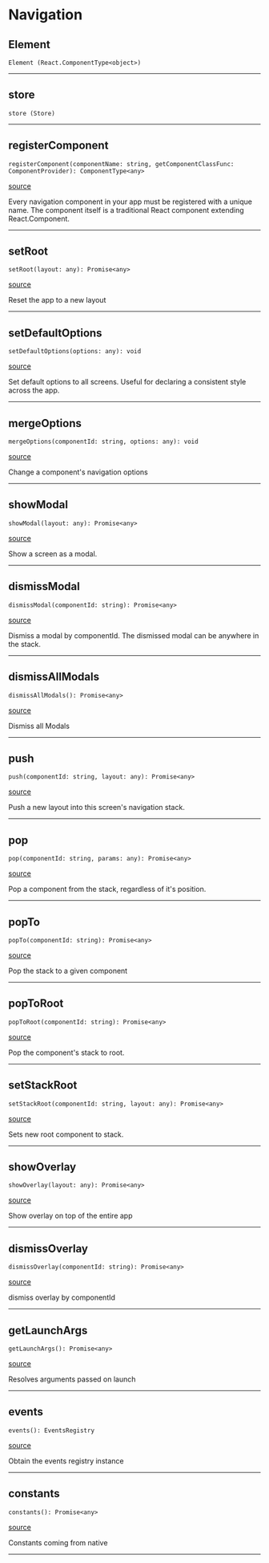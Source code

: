 # Navigation

## Element

`Element (React.ComponentType<object>)`

---
## store

`store (Store)`

---

## registerComponent

`registerComponent(componentName: string, getComponentClassFunc: ComponentProvider): ComponentType<any>`

[source](https://github.com/wix/react-native-navigation/blob/v2/lib/src/Navigation.ts#L52)

Every navigation component in your app must be registered with a unique name.
The component itself is a traditional React component extending React.Component.

---

## setRoot

`setRoot(layout: any): Promise<any>`

[source](https://github.com/wix/react-native-navigation/blob/v2/lib/src/Navigation.ts#L59)

Reset the app to a new layout

---

## setDefaultOptions

`setDefaultOptions(options: any): void`

[source](https://github.com/wix/react-native-navigation/blob/v2/lib/src/Navigation.ts#L66)

Set default options to all screens. Useful for declaring a consistent style across the app.

---

## mergeOptions

`mergeOptions(componentId: string, options: any): void`

[source](https://github.com/wix/react-native-navigation/blob/v2/lib/src/Navigation.ts#L73)

Change a component's navigation options

---

## showModal

`showModal(layout: any): Promise<any>`

[source](https://github.com/wix/react-native-navigation/blob/v2/lib/src/Navigation.ts#L80)

Show a screen as a modal.

---

## dismissModal

`dismissModal(componentId: string): Promise<any>`

[source](https://github.com/wix/react-native-navigation/blob/v2/lib/src/Navigation.ts#L87)

Dismiss a modal by componentId. The dismissed modal can be anywhere in the stack.

---

## dismissAllModals

`dismissAllModals(): Promise<any>`

[source](https://github.com/wix/react-native-navigation/blob/v2/lib/src/Navigation.ts#L94)

Dismiss all Modals

---

## push

`push(componentId: string, layout: any): Promise<any>`

[source](https://github.com/wix/react-native-navigation/blob/v2/lib/src/Navigation.ts#L101)

Push a new layout into this screen's navigation stack.

---

## pop

`pop(componentId: string, params: any): Promise<any>`

[source](https://github.com/wix/react-native-navigation/blob/v2/lib/src/Navigation.ts#L108)

Pop a component from the stack, regardless of it's position.

---

## popTo

`popTo(componentId: string): Promise<any>`

[source](https://github.com/wix/react-native-navigation/blob/v2/lib/src/Navigation.ts#L115)

Pop the stack to a given component

---

## popToRoot

`popToRoot(componentId: string): Promise<any>`

[source](https://github.com/wix/react-native-navigation/blob/v2/lib/src/Navigation.ts#L122)

Pop the component's stack to root.

---

## setStackRoot

`setStackRoot(componentId: string, layout: any): Promise<any>`

[source](https://github.com/wix/react-native-navigation/blob/v2/lib/src/Navigation.ts#L129)

Sets new root component to stack.

---

## showOverlay

`showOverlay(layout: any): Promise<any>`

[source](https://github.com/wix/react-native-navigation/blob/v2/lib/src/Navigation.ts#L136)

Show overlay on top of the entire app

---

## dismissOverlay

`dismissOverlay(componentId: string): Promise<any>`

[source](https://github.com/wix/react-native-navigation/blob/v2/lib/src/Navigation.ts#L143)

dismiss overlay by componentId

---

## getLaunchArgs

`getLaunchArgs(): Promise<any>`

[source](https://github.com/wix/react-native-navigation/blob/v2/lib/src/Navigation.ts#L150)

Resolves arguments passed on launch

---

## events

`events(): EventsRegistry`

[source](https://github.com/wix/react-native-navigation/blob/v2/lib/src/Navigation.ts#L157)

Obtain the events registry instance

---

## constants

`constants(): Promise<any>`

[source](https://github.com/wix/react-native-navigation/blob/v2/lib/src/Navigation.ts#L164)

Constants coming from native

---


